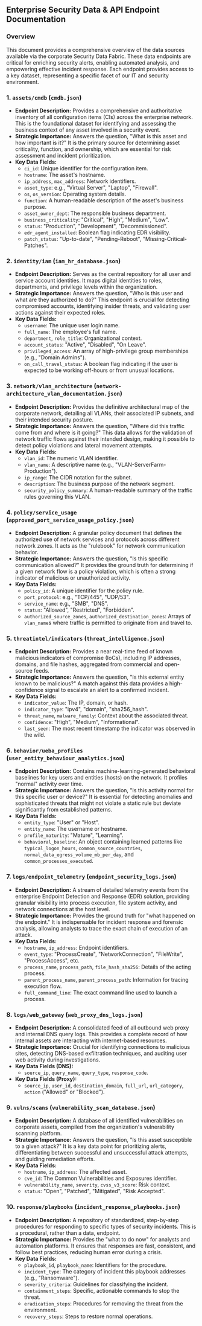 ## Enterprise Security Data & API Endpoint Documentation

### Overview

This document provides a comprehensive overview of the data sources available via the corporate Security Data Fabric. These data endpoints are critical for enriching security alerts, enabling automated analysis, and empowering effective incident response. Each endpoint provides access to a key dataset, representing a specific facet of our IT and security environment.

### 1. `assets/cmdb` (`cmdb.json`)

*   **Endpoint Description:** Provides a comprehensive and authoritative inventory of all configuration items (CIs) across the enterprise network. This is the foundational dataset for identifying and assessing the business context of any asset involved in a security event.
*   **Strategic Importance:** Answers the question, "What is this asset and how important is it?" It is the primary source for determining asset criticality, function, and ownership, which are essential for risk assessment and incident prioritization.
*   **Key Data Fields:**
    *   `ci_id`: Unique identifier for the configuration item.
    *   `hostname`: The asset's hostname.
    *   `ip_address`, `mac_address`: Network identifiers.
    *   `asset_type`: e.g., "Virtual Server", "Laptop", "Firewall".
    *   `os`, `os_version`: Operating system details.
    *   `function`: A human-readable description of the asset's business purpose.
    *   `asset_owner_dept`: The responsible business department.
    *   `business_criticality`: "Critical", "High", "Medium", "Low".
    *   `status`: "Production", "Development", "Decommissioned".
    *   `edr_agent_installed`: Boolean flag indicating EDR visibility.
    *   `patch_status`: "Up-to-date", "Pending-Reboot", "Missing-Critical-Patches".

### 2. `identity/iam` (`iam_hr_database.json`)

*   **Endpoint Description:** Serves as the central repository for all user and service account identities. It maps digital identities to roles, departments, and privilege levels within the organization.
*   **Strategic Importance:** Answers the question, "Who is this user and what are they authorized to do?" This endpoint is crucial for detecting compromised accounts, identifying insider threats, and validating user actions against their expected roles.
*   **Key Data Fields:**
    *   `username`: The unique user login name.
    *   `full_name`: The employee's full name.
    *   `department`, `role_title`: Organizational context.
    *   `account_status`: "Active", "Disabled", "On Leave".
    *   `privileged_access`: An array of high-privilege group memberships (e.g., "Domain Admins").
    *   `on_call_travel_status`: A boolean flag indicating if the user is expected to be working off-hours or from unusual locations.

### 3. `network/vlan_architecture` (`network-architecture_vlan_documentation.json`)

*   **Endpoint Description:** Provides the definitive architectural map of the corporate network, detailing all VLANs, their associated IP subnets, and their intended security posture.
*   **Strategic Importance:** Answers the question, "Where did this traffic come from and where is it going?" This data allows for the validation of network traffic flows against their intended design, making it possible to detect policy violations and lateral movement attempts.
*   **Key Data Fields:**
    *   `vlan_id`: The numeric VLAN identifier.
    *   `vlan_name`: A descriptive name (e.g., "VLAN-ServerFarm-Production").
    *   `ip_range`: The CIDR notation for the subnet.
    *   `description`: The business purpose of the network segment.
    *   `security_policy_summary`: A human-readable summary of the traffic rules governing this VLAN.

### 4. `policy/service_usage` (`approved_port_service_usage_policy.json`)

*   **Endpoint Description:** A granular policy document that defines the authorized use of network services and protocols across different network zones. It acts as the "rulebook" for network communication behavior.
*   **Strategic Importance:** Answers the question, "Is this specific communication allowed?" It provides the ground truth for determining if a given network flow is a policy violation, which is often a strong indicator of malicious or unauthorized activity.
*   **Key Data Fields:**
    *   `policy_id`: A unique identifier for the policy rule.
    *   `port_protocol`: e.g., "TCP/445", "UDP/53".
    *   `service_name`: e.g., "SMB", "DNS".
    *   `status`: "Allowed", "Restricted", "Forbidden".
    *   `authorized_source_zones`, `authorized_destination_zones`: Arrays of `vlan_name`s where traffic is permitted to originate from and travel to.

### 5. `threatintel/indicators` (`threat_intelligence.json`)

*   **Endpoint Description:** Provides a near real-time feed of known malicious indicators of compromise (IoCs), including IP addresses, domains, and file hashes, aggregated from commercial and open-source feeds.
*   **Strategic Importance:** Answers the question, "Is this external entity known to be malicious?" A match against this data provides a high-confidence signal to escalate an alert to a confirmed incident.
*   **Key Data Fields:**
    *   `indicator_value`: The IP, domain, or hash.
    *   `indicator_type`: "ipv4", "domain", "sha256_hash".
    *   `threat_name`, `malware_family`: Context about the associated threat.
    *   `confidence`: "High", "Medium", "Informational".
    *   `last_seen`: The most recent timestamp the indicator was observed in the wild.

### 6. `behavior/ueba_profiles` (`user_entity_behaviour_analytics.json`)

*   **Endpoint Description:** Contains machine-learning-generated behavioral baselines for key users and entities (hosts) on the network. It profiles "normal" activity over time.
*   **Strategic Importance:** Answers the question, "Is this activity normal for this specific user or device?" It is essential for detecting anomalies and sophisticated threats that might not violate a static rule but deviate significantly from established patterns.
*   **Key Data Fields:**
    *   `entity_type`: "User" or "Host".
    *   `entity_name`: The username or hostname.
    *   `profile_maturity`: "Mature", "Learning".
    *   `behavioral_baseline`: An object containing learned patterns like `typical_logon_hours`, `common_source_countries`, `normal_data_egress_volume_mb_per_day`, and `common_processes_executed`.

### 7. `logs/endpoint_telemetry` (`endpoint_security_logs.json`)

*   **Endpoint Description:** A stream of detailed telemetry events from the enterprise Endpoint Detection and Response (EDR) solution, providing granular visibility into process execution, file system activity, and network connections at the host level.
*   **Strategic Importance:** Provides the ground truth for "what happened on the endpoint." It is indispensable for incident response and forensic analysis, allowing analysts to trace the exact chain of execution of an attack.
*   **Key Data Fields:**
    *   `hostname`, `ip_address`: Endpoint identifiers.
    *   `event_type`: "ProcessCreate", "NetworkConnection", "FileWrite", "ProcessAccess", etc.
    *   `process_name`, `process_path`, `file_hash_sha256`: Details of the acting process.
    *   `parent_process_name`, `parent_process_path`: Information for tracing execution flow.
    *   `full_command_line`: The exact command line used to launch a process.

### 8. `logs/web_gateway` (`web_proxy_dns_logs.json`)

*   **Endpoint Description:** A consolidated feed of all outbound web proxy and internal DNS query logs. This provides a complete record of how internal assets are interacting with internet-based resources.
*   **Strategic Importance:** Crucial for identifying connections to malicious sites, detecting DNS-based exfiltration techniques, and auditing user web activity during investigations.
*   **Key Data Fields (DNS):**
    *   `source_ip`, `query_name`, `query_type`, `response_code`.
*   **Key Data Fields (Proxy):**
    *   `source_ip`, `user_id`, `destination_domain`, `full_url`, `url_category`, `action` ("Allowed" or "Blocked").

### 9. `vulns/scans` (`vulnerability_scan_database.json`)

*   **Endpoint Description:** A database of all identified vulnerabilities on corporate assets, compiled from the organization's vulnerability scanning platform.
*   **Strategic Importance:** Answers the question, "Is this asset susceptible to a given attack?" It is a key data point for prioritizing alerts, differentiating between successful and unsuccessful attack attempts, and guiding remediation efforts.
*   **Key Data Fields:**
    *   `hostname`, `ip_address`: The affected asset.
    *   `cve_id`: The Common Vulnerabilities and Exposures identifier.
    *   `vulnerability_name`, `severity`, `cvss_v3_score`: Risk context.
    *   `status`: "Open", "Patched", "Mitigated", "Risk Accepted".

### 10. `response/playbooks` (`incident_response_playbooks.json`)

*   **Endpoint Description:** A repository of standardized, step-by-step procedures for responding to specific types of security incidents. This is a procedural, rather than a data, endpoint.
*   **Strategic Importance:** Provides the "what to do now" for analysts and automation platforms. It ensures that responses are fast, consistent, and follow best practices, reducing human error during a crisis.
*   **Key Data Fields:**
    *   `playbook_id`, `playbook_name`: Identifiers for the procedure.
    *   `incident_type`: The category of incident this playbook addresses (e.g., "Ransomware").
    *   `severity_criteria`: Guidelines for classifying the incident.
    *   `containment_steps`: Specific, actionable commands to stop the threat.
    *   `eradication_steps`: Procedures for removing the threat from the environment.
    *   `recovery_steps`: Steps to restore normal operations.